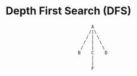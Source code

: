 # Depth First Search (DFS)

                                    A
                                   /|\  
                                  / | \ 
                                 /  |  \
                                /   |   \
                               B    C    D
                                    |
                                    |
                                    F

                                    